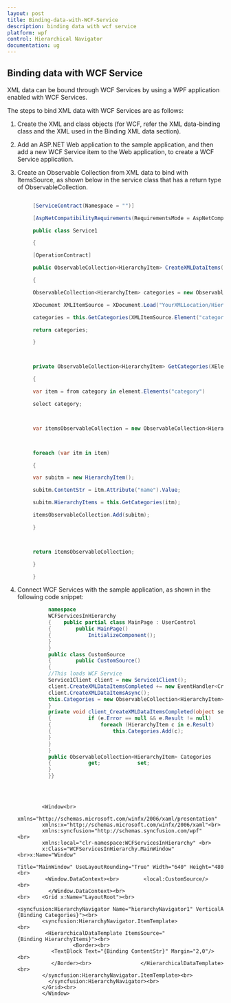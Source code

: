 ```yaml
---
layout: post
title: Binding-data-with-WCF-Service
description: binding data with wcf service 
platform: wpf
control: Hierarchical Navigator
documentation: ug
---
```


## Binding data with WCF Service 

XML data can be bound through WCF Services by using a WPF application enabled with WCF Services.

The steps to bind XML data with WCF Services are as follows:

1. Create the XML and class objects (for WCF, refer the XML data-binding class and the XML used in the Binding XML data section).
2. Add an ASP.NET Web application to the sample application, and then add a new WCF Service item to the Web application, to create a WCF Service application.
3. Create an Observable Collection from XML data to bind with ItemsSource, as shown below in the service class that has a return type of ObservableCollection.




   ~~~csharp

		[ServiceContract(Namespace = "")]

		[AspNetCompatibilityRequirements(RequirementsMode = AspNetCompatibilityRequirementsMode.Allowed)]

		public class Service1

		{

		[OperationContract]

		public ObservableCollection<HierarchyItem> CreateXMLDataItems()

		{

		ObservableCollection<HierarchyItem> categories = new ObservableCollection<HierarchyItem>();

		XDocument XMLItemSource = XDocument.Load("YourXMLLocation/HierarchyItems.xml");

		categories = this.GetCategories(XMLItemSource.Element("categories"));

		return categories;

		}



		private ObservableCollection<HierarchyItem> GetCategories(XElement element)

		{

		var item = from category in element.Elements("category")

		select category;



		var itemsObservableCollection = new ObservableCollection<HierarchyItem>();



		foreach (var itm in item)

		{

		var subitm = new HierarchyItem();

		subitm.ContentStr = itm.Attribute("name").Value;

		subitm.HierarchyItems = this.GetCategories(itm);

		itemsObservableCollection.Add(subitm);

		}



		return itemsObservableCollection;

		}

		}

   ~~~

4. Connect WCF Services with the sample application, as shown in the following code snippet:
   
   ~~~ csharp			
			 namespace 
			 WCFServicesInHierarchy
			 {    public partial class MainPage : UserControl    
			 {        public MainPage()        
			 {            InitializeComponent();       
			 }   
			 }    
			 public class CustomSource   
			 {        public CustomSource()        
			 {            
			 //This loads WCF Service            
			 Service1Client client = new Service1Client();            
			 client.CreateXMLDataItemsCompleted += new EventHandler<CreateXMLDataItemsCompletedEventArgs>(client_CreateXMLDataItemsCompleted);         
			 client.CreateXMLDataItemsAsync();            
			 this.Categories = new ObservableCollection<HierarchyItem>();        
			 }      
			 private void client_CreateXMLDataItemsCompleted(object sender, CreateXMLDataItemsCompletedEventArgs e)        
			 {            if (e.Error == null && e.Result != null)           
			 {                foreach (HierarchyItem c in e.Result)              
			 {                    this.Categories.Add(c);              
			 }          
			 }       
			 }        
			 public ObservableCollection<HierarchyItem> Categories        
			 {            get;            set;        
			 }   
			 }}
			 
   ~~~
  
   ~~~xaml  
		
			
		   <Window<br>     
		   xmlns="http://schemas.microsoft.com/winfx/2006/xaml/presentation"     
		   xmlns:x="http://schemas.microsoft.com/winfx/2006/xaml"<br>    
		   xmlns:syncfusion="http://schemas.syncfusion.com/wpf"<br>     
		   xmlns:local="clr-namespace:WCFServicesInHierarchy" <br>     
		   x:Class="WCFServicesInHierarchy.MainWindow"<br>x:Name="Window" 
		   Title="MainWindow" UseLayoutRounding="True" Width="640" Height="480"><br>   
		    <Window.DataContext><br>        <local:CustomSource/><br>  
		     </Window.DataContext><br><br>    <Grid x:Name="LayoutRoot"><br>        
		   <syncfusion:HierarchyNavigator Name="hierarchyNavigator1" VerticalAlignment="Center" ItemsSource="{Binding Categories}"><br>            
		   <syncfusion:HierarchyNavigator.ItemTemplate><br>               
		    <HierarchicalDataTemplate ItemsSource="{Binding HierarchyItems}"><br>          
		             <Border><br>                     
		      <TextBlock Text="{Binding ContentStr}" Margin="2,0"/><br>                 
		      </Border><br>                </HierarchicalDataTemplate><br>            
		   </syncfusion:HierarchyNavigator.ItemTemplate><br>      
		     </syncfusion:HierarchyNavigator><br>    
		   </Grid><br>
		   </Window>
		

   ~~~
